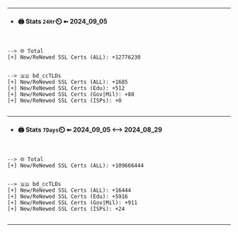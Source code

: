 

---
- #### 🖨️ **Stats** `24Hr`⏲️ ➼ 2024_09_05
```console


--> 🌐 Total
[+] New/ReNewed SSL Certs (ALL): +12776230


--> 🇧🇩 bd_ccTLDs
[+] New/ReNewed SSL Certs (ALL): +1685
[+] New/ReNewed SSL Certs (Edu): +512
[+] New/ReNewed SSL Certs (Gov|Mil): +80
[+] New/ReNewed SSL Certs (ISPs): +0


```

---
- #### 🖨️ **Stats** `7Days`⏲️ ➼ 2024_09_05 <--> 2024_08_29
```console


--> 🌐 Total
[+] New/ReNewed SSL Certs (ALL): +109666444


--> 🇧🇩 bd_ccTLDs
[+] New/ReNewed SSL Certs (ALL): +16444
[+] New/ReNewed SSL Certs (Edu): +5916
[+] New/ReNewed SSL Certs (Gov|Mil): +911
[+] New/ReNewed SSL Certs (ISPs): +24


```

---

